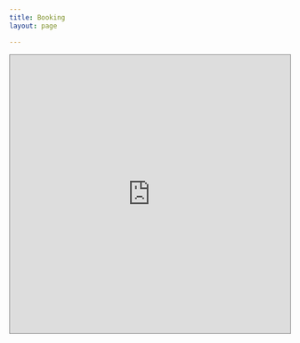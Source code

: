 ```yaml
---
title: Booking
layout: page

---
```

<iframe id="shedulWidget" src="https://app.shedul.com/online_bookings/156708" style="width: 100%; max-width: 991px; height: 500px; border: 1px solid rgb(128, 128, 128);"></iframe>
